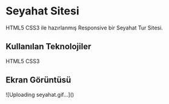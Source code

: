 <h1>Seyahat Sitesi</h1>
HTML5 CSS3 ile hazırlanmış Responsive bir Seyahat Tur Sitesi.
<h2>Kullanılan Teknolojiler</h2>
HTML5 CSS3
<h2>Ekran Görüntüsü</h2>
![Uploading seyahat.gif…]()
